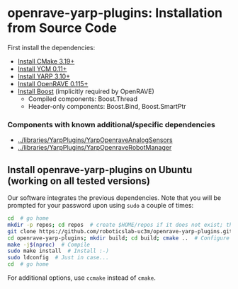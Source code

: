 # openrave-yarp-plugins: Installation from Source Code

First install the dependencies:
- [Install CMake 3.19+](https://github.com/roboticslab-uc3m/installation-guides/blob/master/docs/install-cmake.md)
- [Install YCM 0.11+](https://github.com/roboticslab-uc3m/installation-guides/blob/master/docs/install-ycm.md)
- [Install YARP 3.10+](https://github.com/roboticslab-uc3m/installation-guides/blob/master/docs/install-yarp.md)
- [Install OpenRAVE 0.115+](https://github.com/roboticslab-uc3m/installation-guides/blob/master/docs/install-openrave.md)
- [Install Boost](https://github.com/roboticslab-uc3m/installation-guides/blob/master/docs/install-boost.md) (implicitly required by OpenRAVE)
    - Compiled components: Boost.Thread
    - Header-only components: Boost.Bind, Boost.SmartPtr

### Components with known additional/specific dependencies
- [../libraries/YarpPlugins/YarpOpenraveAnalogSensors](../libraries/YarpPlugins/YarpOpenraveAnalogSensors#requirements)
- [../libraries/YarpPlugins/YarpOpenraveRobotManager](../libraries/YarpPlugins/YarpOpenraveRobotManager#requirements)

## Install openrave-yarp-plugins on Ubuntu (working on all tested versions)

Our software integrates the previous dependencies. Note that you will be prompted for your password upon using `sudo` a couple of times:

```bash
cd  # go home
mkdir -p repos; cd repos  # create $HOME/repos if it does not exist; then, enter it
git clone https://github.com/roboticslab-uc3m/openrave-yarp-plugins.git  # Download openrave-yarp-plugins software from the repository
cd openrave-yarp-plugins; mkdir build; cd build; cmake ..  # Configure the openrave-yarp-plugins software
make -j$(nproc)  # Compile
sudo make install  # Install :-)
sudo ldconfig  # Just in case...
cd  # go home
```

For additional options, use `ccmake` instead of `cmake`.
